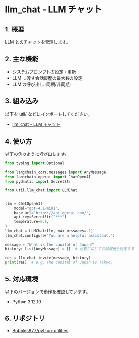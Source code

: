 ﻿# llm_chat - LLM チャット

## 1. 概要

LLM とのチャットを管理します。

## 2. 主な機能

- システムプロンプトの設定・更新
- LLM に渡す会話履歴の最大数の設定
- LLM の呼び出し (同期/非同期)

## 3. 組み込み

以下を util/ などにインポートしてください。

- [llm_chat - LLM チャット](llm_chat.py)

## 4. 使い方

以下の例のように呼び出します。

```python
from typing import Optional

from langchain_core.messages import AnyMessage
from langchain_openai import ChatOpenAI
from pydantic import SecretStr

from util.llm_chat import LLMChat


llm = ChatOpenAI(
    model="gpt-4.1-mini",
    base_url="https://api.openai.com/",
    api_key=SecretStr("***")
    temperature=0.8,
)
llm_chat = LLMChat(llm, max_messages=-1)
llm_chat.configure("You are a helpful assistant.")

message = "What is the capital of Japan?"
history: list[AnyMessage] = []  # 必要に応じて会話履歴を設定する

res = llm_chat.invoke(message, history)
print(res)  # e.g. The capital of Japan is Tokyo.
```

## 5. 対応環境

以下のバージョンで動作を確認しています。

- Python 3.12.10

## 6. リポジトリ

- [Bubbles877/python-utilities](https://github.com/Bubbles877/python-utilities)
